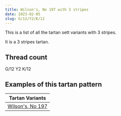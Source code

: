 ```yaml
---
title: Wilson's, No 197 with 3 stripes
date: 2023-02-05
slug: G/12/Y2/K/12
---
```

This is a list of all the tartan sett variants with 3 stripes.

It is a 3 stripes tartan.


## Thread count
G/12 Y2 K/12

## Examples of this tartan pattern

| Tartan Variants |
|---------------|
| [Wilson's, No 197](/variants/g/12/y2/k/12-g008000-k000000-yf0c000)||
